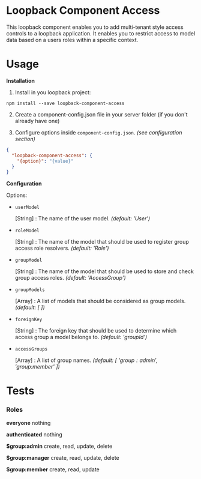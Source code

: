 # Loopback Component Access

This loopback component enables you to add multi-tenant style access controls to a loopback application. It enables you
to restrict access to model data based on a users roles within a specific context.

# Usage

**Installation**

1. Install in you loopback project:

  `npm install --save loopback-component-access`

2. Create a component-config.json file in your server folder (if you don't already have one)

3. Configure options inside `component-config.json`. *(see configuration section)*

  ```json
  {
    "loopback-component-access": {
      "{option}": "{value}"
    }
  }
  ```

**Configuration**

Options:

- `userModel`

  [String] : The name of the user model. *(default: 'User')*

- `roleModel`

  [String] : The name of the model that should be used to register group access role resolvers. *(default: 'Role')*

- `groupModel`

  [String] : The name of the model that should be used to store and check group access roles. *(default: 'AccessGroup')*

- `groupModels`

  [Array] : A list of models that should be considered as group models. *(default: [ ])*

- `foreignKey`

  [String] : The foreign key that should be used to determine which access group a model belongs to. *(default: 'groupId')*

- `accessGroups`

  [Array] : A list of group names. *(default: [ '$group:admin', '$group:member' ])*

# Tests

### Roles

**everyone**
  nothing

**authenticated**
  nothing

**$group:admin**
  create, read, update, delete

**$group:manager**
  create, read, update, delete

**$group:member**
  create, read, update

